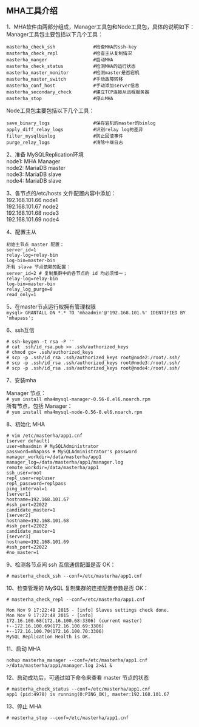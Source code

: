 MHA工具介绍  
---
1、MHA软件由两部分组成，Manager工具包和Node工具包，具体的说明如下：  
Manager工具包主要包括以下几个工具：  
```
masterha_check_ssh              #检查MHA的ssh-key
masterha_check_repl             #检查主从复制情况
masterha_manger                 #启动MHA
masterha_check_status           #检测MHA的运行状态
masterha_master_monitor         #检测master是否宕机
masterha_master_switch          #手动故障转移
masterha_conf_host              #手动添加server信息
masterha_secondary_check        #建立TCP连接从远程服务器
masterha_stop                   #停止MHA
```
Node工具包主要包括以下几个工具：  
```
save_binary_logs                #保存宕机的master的binlog
apply_diff_relay_logs           #识别relay log的差异
filter_mysqlbinlog              #防止回滚事件
purge_relay_logs                #清除中继日志
```  

2、准备 MySQLReplication环境  
node1: MHA Manager  
node2: MariaDB master  
node3: MariaDB slave  
node4: MariaDB slave  


3、各节点的/etc/hosts 文件配置内容中添加：  
192.168.101.66 node1  
192.168.101.67 node2  
192.168.101.68 node3  
192.168.101.69 node4  

4、配置主从  
```
初始主节点 master 配置：
server_id=1
relay-log=relay-bin
log-bin=master-bin
所有 slava 节点依赖的配置：
server_id=2 # 复制集群中的各节点的 id 均必须惟一；
relay-log=relay-bin
log-bin=master-bin
relay_log_purge=0
read_only=1
```  

5、在master节点运行权拥有管理权限  
``` mysql> GRANTALL ON *.* TO 'mhaadmin'@'192.168.101.%' IDENTIFIED BY 'mhapass'; ```  

6、ssh互信  
```
# ssh-keygen -t rsa -P ''
# cat .ssh/id_rsa.pub >> .ssh/authorized_keys
# chmod go= .ssh/authorized_keys
# scp -p .ssh/id_rsa .ssh/authorized_keys root@node2:/root/.ssh/
# scp -p .ssh/id_rsa .ssh/authorized_keys root@node3:/root/.ssh/
# scp -p .ssh/id_rsa .ssh/authorized_keys root@node4:/root/.ssh/
```  

7、安装mha

Manager 节点：  
``` # yum install mha4mysql-manager-0.56-0.el6.noarch.rpm ```  
所有节点，包括 Manager：  
``` # yum install mha4mysql-node-0.56-0.el6.noarch.rpm ```  

8、初始化 MHA
```
# vim /etc/masterha/app1.cnf
[server default]
user=mhaadmin # MySQLAdministrator
password=mhapass # MySQLAdministrator's password
manager_workdir=/data/masterha/app1
manager_log=/data/masterha/app1/manager.log
remote_workdir=/data/masterha/app1
ssh_user=root
repl_user=repluser
repl_password=replpass
ping_interval=1
[server1]
hostname=192.168.101.67
#ssh_port=22022
candidate_master=1
[server2]
hostname=192.168.101.68
#ssh_port=22022
candidate_master=1
[server3]
hostname=192.168.101.69
#ssh_port=22022
#no_master=1
```  

9、检测各节点间 ssh 互信通信配置是否 OK：  
```
# masterha_check_ssh --conf=/etc/masterha/app1.cnf
```  

10、检查管理的 MySQL 复制集群的连接配置参数是否 OK：  
```
# masterha_check_repl --conf=/etc/masterha/app1.cnf

Mon Nov 9 17:22:48 2015 - [info] Slaves settings check done.
Mon Nov 9 17:22:48 2015 - [info]
172.16.100.68(172.16.100.68:3306) (current master)
+--172.16.100.69(172.16.100.69:3306)
+--172.16.100.70(172.16.100.70:3306)
MySQL Replication Health is OK.
```  

11、启动 MHA  
```
nohup masterha_manager --conf=/etc/masterha/app1.cnf >/data/masterha/app1/manager.log 2>&1 &
```  

12、启动成功后，可通过如下命令来查看 master 节点的状态  
```
# masterha_check_status --conf=/etc/masterha/app1.cnf
app1 (pid:4978) is running(0:PING_OK), master:192.168.101.67
```  

13、停止 MHA  
```
# masterha_stop --conf=/etc/masterha/app1.cnf
```  

